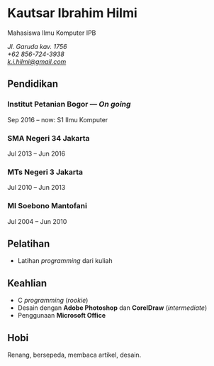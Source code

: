 # Kautsar Ibrahim Hilmi
Mahasiswa Ilmu Komputer IPB

*Jl. Garuda kav. 1756\
+62 856-724-3938\
k.i.hilmi@gmail.com*

## Pendidikan
### Institut Petanian Bogor &mdash; *On going*
Sep 2016 &ndash; now: S1 Ilmu Komputer

### SMA Negeri 34 Jakarta
Jul 2013 &ndash; Jun 2016

### MTs Negeri 3 Jakarta
Jul 2010 &ndash; Jun 2013

### MI Soebono Mantofani
Jul 2004 &ndash; Jun 2010

## Pelatihan
- Latihan *programming* dari kuliah

## Keahlian
- C *programming* (*rookie*)
- Desain dengan **Adobe Photoshop** dan **CorelDraw** (*intermediate*)
- Penggunaan **Microsoft Office**

## Hobi
Renang, bersepeda, membaca artikel, desain.
